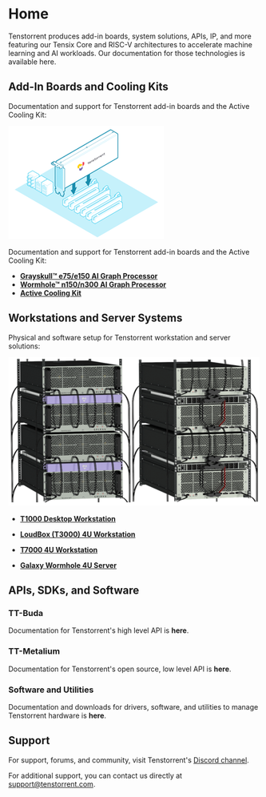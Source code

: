# Home

Tenstorrent produces add-in boards, system solutions, APIs, IP, and more featuring our Tensix Core and RISC-V architectures to accelerate machine learning and AI workloads. Our documentation for those technologies is available here.



## Add-In Boards and Cooling Kits

Documentation and support for Tenstorrent add-in boards and the Active Cooling Kit:

![](./images/main_image1.png)

Documentation and support for Tenstorrent add-in boards and the Active Cooling Kit:

- [**Grayskull™ e75/e150 AI Graph Processor**](./aibs/grayskull/README.md)
- [**Wormhole™ n150/n300 AI Graph Processor**](./aibs/wormhole/README.md)
- [**Active Cooling Kit**](./aibs/ack.md)



## Workstations and Server Systems

Physical and software setup for Tenstorrent workstation and server solutions:

![](./images/galaxyservers.png)

- [**T1000 Desktop Workstation**](./systems/t1000/README.md)

- [**LoudBox (T3000) 4U Workstation**](./systems/t3000/README.md)

- [**T7000 4U Workstation**](./systems/t7000/README.md)

- [**Galaxy Wormhole 4U Server**](./galaxy4U/README.md)

  

## APIs, SDKs, and Software

### TT-Buda

Documentation for Tenstorrent's high level API is **here**.



### TT-Metalium 

Documentation for Tenstorrent's open source, low level API is **here**.

 

### Software and Utilities

Documentation and downloads for drivers, software, and utilities to manage Tenstorrent hardware is **here**.



## Support

For support, forums, and community, visit Tenstorrent's [Discord channel](https://discord.gg/tvhGzHQwaj).

For additional support, you can contact us directly at [support@tenstorrent.com](mailto:support@tenstorrent.com).
